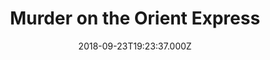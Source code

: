 ---
title: "Murder on the Orient Express"
year: 2017
date: 2018-09-23T19:23:37.000Z
permalink: /almanac/movies/2018-09-23-murder-on-the-orient-express/index.html
rating: 3
tmdbid: 392044
---